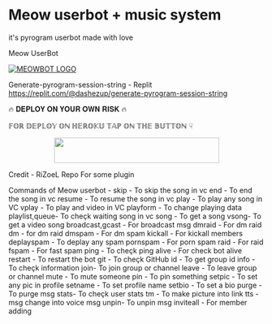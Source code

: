 # Meow userbot + music system
it's pyrogram userbot made with love

Meow UserBot

[![MEOWBOT LOGO](https://telegra.ph/file/3c2932815330a143fa1a8.png)](https://t.me/Murat_30_God )

Generate-pyrogram-session-string - Replit
https://replit.com/@dashezup/generate-pyrogram-session-string

🔥 𝐃𝐄𝐏𝐋𝐎𝐘 𝐎𝐍 𝐘𝐎𝐔𝐑 𝐎𝐖𝐍 𝐑𝐈𝐒𝐊 🔥

𝔽𝕆ℝ 𝔻𝔼ℙ𝕃𝕆𝕐 𝕆ℕ ℍ𝔼ℝ𝕆𝕂𝕌 𝕋𝔸ℙ 𝕆ℕ 𝕋ℍ𝔼 𝔹𝕌𝕋𝕋𝕆ℕ ☟︎︎︎


<p align="center"><a href="https://heroku.com/deploy?template=https://github.com/kaal0408/Meow">
  <img src="https://img.shields.io/badge/Deploy%20To%20Heroku-aqua?style=flat&logo=heroku" width="325" height="50.100" /></a></p>

Credit - RiZoeL Repo For some plugin




Commands of Meow userbot -
skip - To skip the song in vc
end - To end the song in vc
resume - To resume the song in vc
play - To play any song in VC
vplay - To play and video in VC
playform - To change playing data 
playlist,queue- To cheçk waiting song in vc
song - To get a song
vsong- To get a video song
broadcast,gcast - For broadcast msg
dmraid - For dm raid
dm - for dm raid
dmspam - For dm spam
kickall - For kickall members
deplayspam - To deplay any spam
pornspam - For porn spam
raid - For raid 
fspam - For fast spam
ping - To cheçk ping
alive - For check bot alive
restart - To restart the bot
git <Username> - To cheçk GitHub
id - To get group id
info - To cheçk information
join<username>- To join group or channel
leave <username>- To leave group or channel
mute - To mute someone
pin - To pin something
setpic - To set any pic in profile
setname - To set profile name
setbio - To set a bio
purge - To purge msg
stats- To cheçk user stats
tm - To make picture into link
tts - msg change into voice msg
unpin- To unpin msg
inviteall - For member adding
